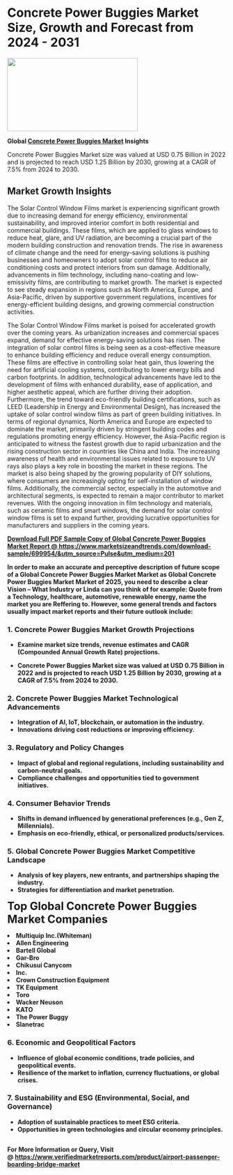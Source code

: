 <H1>Concrete Power Buggies Market Size, Growth and Forecast from 2024 - 2031</H1><img class="aligncenter size-medium wp-image-584254" src="https://thirdeyenews.in/wp-content/uploads/2024/09/Global-Market-Research-300x168.jpeg" alt="" width="300" height="168" /><p><strong>Global&nbsp;<a href="https://www.marketsizeandtrends.com/download-sample/699954/&amp;utm_source=Pulse&amp;utm_medium=201">Concrete Power Buggies Market</a> Insights</strong></p><p>Concrete Power Buggies Market size was valued at USD 0.75 Billion in 2022 and is projected to reach USD 1.25 Billion by 2030, growing at a CAGR of 7.5% from 2024 to 2030.</p><p><h2>Market Growth Insights</h2> <p>The Solar Control Window Films market is experiencing significant growth due to increasing demand for energy efficiency, environmental sustainability, and improved interior comfort in both residential and commercial buildings. These films, which are applied to glass windows to reduce heat, glare, and UV radiation, are becoming a crucial part of the modern building construction and renovation trends. The rise in awareness of climate change and the need for energy-saving solutions is pushing businesses and homeowners to adopt solar control films to reduce air conditioning costs and protect interiors from sun damage. Additionally, advancements in film technology, including nano-coating and low-emissivity films, are contributing to market growth. The market is expected to see steady expansion in regions such as North America, Europe, and Asia-Pacific, driven by supportive government regulations, incentives for energy-efficient building designs, and growing commercial construction activities.</p> <p><strong><a href="download-sample-link"></a></strong></p> <p>The Solar Control Window Films market is poised for accelerated growth over the coming years. As urbanization increases and commercial spaces expand, demand for effective energy-saving solutions has risen. The integration of solar control films is being seen as a cost-effective measure to enhance building efficiency and reduce overall energy consumption. These films are effective in controlling solar heat gain, thus lowering the need for artificial cooling systems, contributing to lower energy bills and carbon footprints. In addition, technological advancements have led to the development of films with enhanced durability, ease of application, and higher aesthetic appeal, which are further driving their adoption. Furthermore, the trend toward eco-friendly building certifications, such as LEED (Leadership in Energy and Environmental Design), has increased the uptake of solar control window films as part of green building initiatives. In terms of regional dynamics, North America and Europe are expected to dominate the market, primarily driven by stringent building codes and regulations promoting energy efficiency. However, the Asia-Pacific region is anticipated to witness the fastest growth due to rapid urbanization and the rising construction sector in countries like China and India. The increasing awareness of health and environmental issues related to exposure to UV rays also plays a key role in boosting the market in these regions. The market is also being shaped by the growing popularity of DIY solutions, where consumers are increasingly opting for self-installation of window films. Additionally, the commercial sector, especially in the automotive and architectural segments, is expected to remain a major contributor to market revenues. With the ongoing innovation in film technology and materials, such as ceramic films and smart windows, the demand for solar control window films is set to expand further, providing lucrative opportunities for manufacturers and suppliers in the coming years.</p> <p><strong><a href="get-more-info-link"></p><p><span class=""><strong>Download Full PDF Sample Copy of Global Concrete Power Buggies Market Report</strong> @ <a href="https://www.marketsizeandtrends.com/download-sample/699954/&amp;utm_source=Pulse&amp;utm_medium=201" target="_blank">https://www.marketsizeandtrends.com/download-sample/699954/&amp;utm_source=Pulse&amp;utm_medium=201</a></span></p><p>In order to make an accurate and perceptive description of future scope of a Global&nbsp;Concrete Power Buggies Market Market as Global&nbsp;Concrete Power Buggies Market Market of 2025, you need to describe a clear Vision &ndash; What Industry or Linda can you think of for example: Quote from a Technology, healthcare, automotive, renewable energy, name the market you are Reffering to. However, some general trends and factors usually impact market reports and their future outlook include:</p><h3>1.&nbsp;<strong>Concrete Power Buggies Market Growth Projections</strong></h3><ul><li>Examine market size trends, revenue estimates and CAGR (Compounded Annual Growth Rate) projections.</li><li><p>Concrete Power Buggies Market size was valued at USD 0.75 Billion in 2022 and is projected to reach USD 1.25 Billion by 2030, growing at a CAGR of 7.5% from 2024 to 2030.</p></li></ul><h3>2.&nbsp;<strong>Concrete Power Buggies Market Technological Advancements</strong></h3><ul><li>Integration of AI, IoT, blockchain, or automation in the industry.</li><li>Innovations driving cost reductions or improving efficiency.</li></ul><h3>3.&nbsp;<strong>Regulatory and Policy Changes</strong></h3><ul><li>Impact of global and regional regulations, including sustainability and carbon-neutral goals.</li><li>Compliance challenges and opportunities tied to government initiatives.</li></ul><h3>4.&nbsp;<strong>Consumer Behavior Trends</strong></h3><ul><li>Shifts in demand influenced by generational preferences (e.g., Gen Z, Millennials).</li><li>Emphasis on eco-friendly, ethical, or personalized products/services.</li></ul><h3>5.&nbsp;<strong>Global Concrete Power Buggies Market Competitive Landscape</strong></h3><ul><li>Analysis of key players, new entrants, and partnerships shaping the industry.</li><li>Strategies for differentiation and market penetration.</li></ul><p data-pm-slice="1 1 []"><span style="color: inherit; font-family: inherit; font-size: 25px;">Top Global Concrete Power Buggies Market Companies</span></p><div class="" data-test-id=""><p><li>Multiquip Inc.(Whiteman)</li><li> Allen Engineering</li><li> Bartell Global</li><li> Gar-Bro</li><li> Chikusui Canycom</li><li> Inc.</li><li> Crown Construction Equipment</li><li> TK Equipment</li><li> Toro</li><li> Wacker Neuson</li><li> KATO</li><li> The Power Buggy</li><li> Slanetrac</li></p></div><h3>6.&nbsp;<strong>Economic and Geopolitical Factors</strong></h3><ul><li>Influence of global economic conditions, trade policies, and geopolitical events.</li><li>Resilience of the market to inflation, currency fluctuations, or global crises.</li></ul><h3>7.&nbsp;<strong>Sustainability and ESG (Environmental, Social, and Governance)</strong></h3><ul><li>Adoption of sustainable practices to meet ESG criteria.</li><li>Opportunities in green technologies and circular economy principles.</li></ul><h2><strong style="font-size: 14px;">For More Information or Query, Visit @&nbsp;</strong><a style="background-color: #ffffff; font-size: 14px;" href="https://www.marketsizeandtrends.com/report/concrete-power-buggies-market/" target="_blank">https://www.verifiedmarketreports.com/product/airport-passenger-boarding-bridge-market</a></h2>
